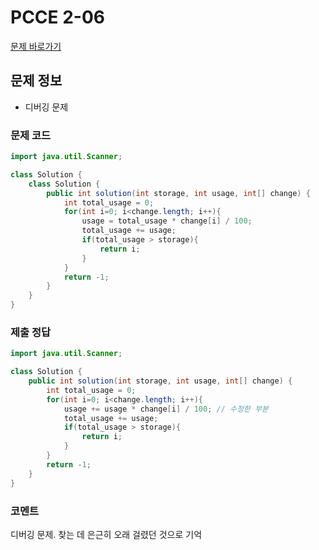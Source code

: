 # PCCE 2-06
[문제 바로가기](https://school.programmers.co.kr/learn/courses/30/lessons/340202)

## 문제 정보
* 디버깅 문제

### 문제 코드
```java
import java.util.Scanner;

class Solution {
    class Solution {
        public int solution(int storage, int usage, int[] change) {
            int total_usage = 0;
            for(int i=0; i<change.length; i++){
                usage = total_usage * change[i] / 100;
                total_usage += usage;
                if(total_usage > storage){
                    return i;
                }
            }
            return -1;
        }
    }
}
```

### 제출 정답
```java
import java.util.Scanner;

class Solution {
    public int solution(int storage, int usage, int[] change) {
        int total_usage = 0;
        for(int i=0; i<change.length; i++){
            usage += usage * change[i] / 100; // 수정한 부분
            total_usage += usage;
            if(total_usage > storage){
                return i;
            }
        }
        return -1;
    }
}
```

### 코멘트
디버깅 문제. 찾는 데 은근히 오래 걸렸던 것으로 기억